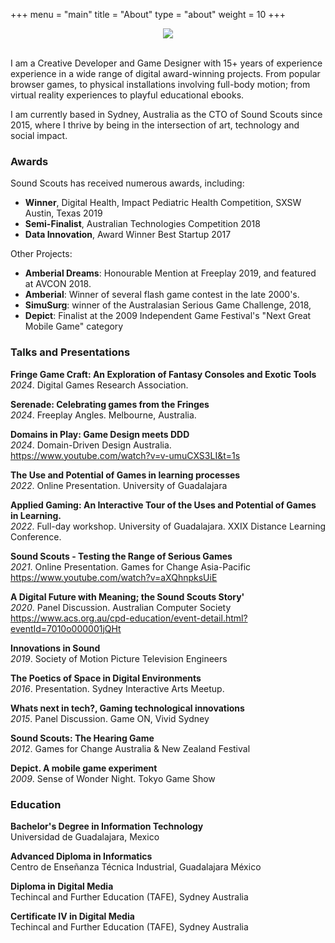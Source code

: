 +++
menu = "main"
title = "About"
type = "about"
weight = 10
+++

<div style="display:block; text-align: center; width: 100%; padding: 0;">
<img src="../images/about/paddle.jpg" >
</div><br>

I am a Creative Developer and Game Designer with 15+ years of experience  experience in a wide range of digital award-winning projects.  From popular browser games, to physical installations involving full-body motion; from virtual reality experiences to playful educational ebooks. 

I am currently based in Sydney, Australia as the CTO of Sound Scouts since 2015, where I thrive by being in the intersection of art, technology and social impact.


### Awards
Sound Scouts has received numerous awards, including:

 - **Winner**, Digital Health, Impact Pediatric Health Competition, SXSW Austin, Texas 2019
 - **Semi-Finalist**, Australian Technologies Competition 2018
 - **Data Innovation**, Award Winner Best Startup 2017

Other Projects:

 - **Amberial Dreams**: Honourable Mention at Freeplay 2019, and featured at AVCON 2018.  
 - **Amberial**: Winner of several flash game contest in the late 2000's.  
 - **SimuSurg**: winner of the Australasian Serious Game Challenge, 2018,
 - **Depict**: Finalist at the 2009 Independent Game Festival's "Next Great Mobile Game" category


### Talks and Presentations

**Fringe Game Craft: An Exploration of Fantasy Consoles and Exotic Tools** <br>
*2024*. Digital Games Research Association.

**Serenade: Celebrating games from the Fringes** <br>
*2024*. Freeplay Angles. Melbourne, Australia.

**Domains in Play: Game Design meets DDD** <br>
*2024*. Domain-Driven Design Australia. <br>
https://www.youtube.com/watch?v=v-umuCXS3LI&t=1s

**The Use and Potential of Games in learning processes** <br>
*2022*. Online Presentation. University of Guadalajara

**Applied Gaming: An Interactive Tour of the Uses and Potential of Games in Learning.** <br>
*2022*. Full-day workshop. University of Guadalajara. XXIX Distance Learning Conference.

**Sound Scouts - Testing the Range of Serious Games** <br>
*2021*. Online Presentation. Games for Change Asia-Pacific <br>
https://www.youtube.com/watch?v=aXQhnpksUiE <br>

**A Digital Future with Meaning; the Sound Scouts Story'** <br>
*2020*. Panel Discussion. Australian Computer Society <br>
https://www.acs.org.au/cpd-education/event-detail.html?eventId=7010o000001jQHt

**Innovations in Sound** <br>
*2019*. Society of Motion Picture Television Engineers

**The Poetics of Space in Digital Environments** <br>
*2016*. Presentation. Sydney Interactive Arts Meetup.

**Whats next in tech?, Gaming technological innovations** <br>
*2015*. Panel Discussion. Game ON, Vivid Sydney <br>

**Sound Scouts: The Hearing Game** <br>
*2012*. Games for Change Australia & New Zealand Festival <br>

**Depict. A mobile game experiment** <br>
*2009*. Sense of Wonder Night. Tokyo Game Show <br>


### Education

**Bachelor's Degree in Information Technology**<br>
Universidad de Guadalajara, Mexico

**Advanced Diploma in Informatics**<br>
Centro de Enseñanza Técnica Industrial, Guadalajara México

**Diploma in Digital Media**<br>
Techincal and Further Education (TAFE), Sydney Australia

**Certificate IV in Digital Media**<br>
Techincal and Further Education (TAFE), Sydney Australia
